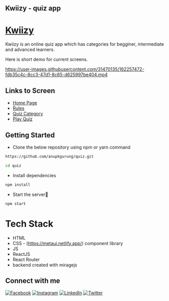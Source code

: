 ## Kwiizy - quiz app

# [Kwiizy](https://kwiizy.vercel.app/)


Kwiizy is an online quiz app which has categories for begginer, intermediate and advanced learners.

Here is short demo for current screens.

https://user-images.githubusercontent.com/31470135/162257472-fdb35c4c-8cc3-47d1-8c65-d625997be404.mp4


## Links to Screen

- [Home Page](https://kwiizy.vercel.app/)
- [Rules](https://kwiizy.vercel.app/rules)
- [Quiz Category](https://kwiizy.vercel.app/category)
- [Play Quiz](https://kwiizy.vercel.app/quiz)

## Getting Started

- Clone the below repository using npm or yarn command

```sh
https://github.com/anupkgurung/quiz.git

cd quiz
```

- Install dependencies

```sh
npm install
```

- Start the server🚀

```
npm start
```

# Tech Stack
- HTML
- CSS - (https://metaui.netlify.app/) component library
- JS
- ReactJS
- React Router
- backend created with miragejs

## Connect with me 
[![Facebook](https://img.shields.io/badge/facebook-%40anupkgurung-blue)](https://www.facebook.com/anup.gurung.9862)
[![Instagram](https://img.shields.io/badge/instagram-%40anupkgurung-blue)](https://www.instagram.com/aannupkmr/) 
[![LinkedIn](https://img.shields.io/badge/linkedin-%40anupkgurung-blue)](https://www.linkedin.com/in/anup-gurung-70b78788/) 
[![Twitter](https://img.shields.io/badge/twitter-%40anupkgurung-blue)](https://twitter.com/anupkgurung)
